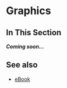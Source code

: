 # Graphics

## In This Section

***Coming soon...***

## See also

* [eBook](/docs/documentation/ebook)

